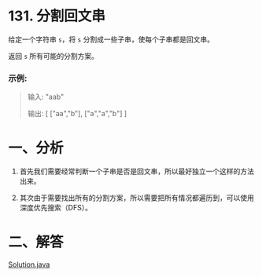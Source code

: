 # 131. 分割回文串

给定一个字符串 `s`，将 `s` 分割成一些子串，使每个子串都是回文串。

返回 `s` 所有可能的分割方案。

### 示例:

>输入: "aab"
>
>输出: [ ["aa","b"], ["a","a","b"] ]


# 一、分析

1. 首先我们需要经常判断一个子串是否是回文串，所以最好独立一个这样的方法出来。

2. 其次由于需要找出所有的分割方案，所以需要把所有情况都遍历到，可以使用深度优先搜索（DFS）。

# 二、解答

[Solution.java](https://github.com/afei-cn/LeetCode/blob/master/113.%20Palindrome%20Partitioning/src/Solution.java)